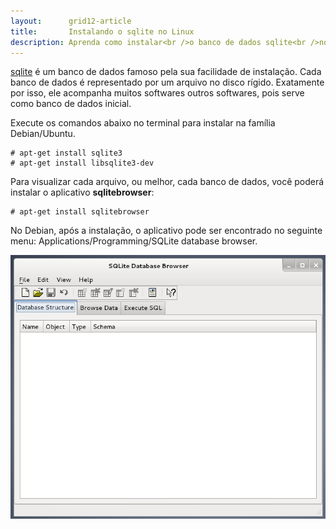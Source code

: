 ```yaml
---
layout:      grid12-article
title:       Instalando o sqlite no Linux
description: Aprenda como instalar<br />o banco de dados sqlite<br />no Linux
---
```


[sqlite](https://www.sqlite.org/) é um banco de dados famoso pela sua facilidade de instalação. Cada banco de dados é
representado por um arquivo no disco rígido. Exatamente por isso, ele acompanha muitos softwares outros softwares, pois
serve como banco de dados inicial.

Execute os comandos abaixo no terminal para instalar na família Debian/Ubuntu.

    # apt-get install sqlite3
    # apt-get install libsqlite3-dev

Para visualizar cada arquivo, ou melhor, cada banco de dados, você poderá instalar o aplicativo __sqlitebrowser__:

    # apt-get install sqlitebrowser

No Debian, após a instalação, o aplicativo pode ser encontrado no seguinte menu: Applications/Programming/SQLite database browser.

![sqlitebrowser](sqlitebrowser.png "sqlitebrowser")
